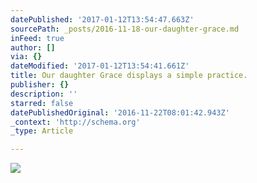 ```yaml
---
datePublished: '2017-01-12T13:54:47.663Z'
sourcePath: _posts/2016-11-18-our-daughter-grace.md
inFeed: true
author: []
via: {}
dateModified: '2017-01-12T13:54:41.661Z'
title: Our daughter Grace displays a simple practice.
publisher: {}
description: ''
starred: false
datePublishedOriginal: '2016-11-22T08:01:42.943Z'
_context: 'http://schema.org'
_type: Article

---
```

![](https://the-grid-user-content.s3-us-west-2.amazonaws.com/0ddaea10-caab-41a1-b782-73d859c1349c.jpg)